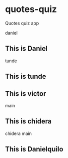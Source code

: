 # quotes-quiz

Quotes quiz app

 daniel






## This is Daniel

tunde
## This is tunde

## This is victor
main

## This is chidera
chidera
 main


## This is Danielquilo